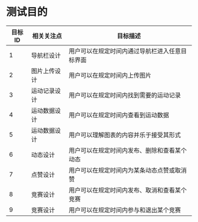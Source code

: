 # 测试目的

| 目标ID | 相关关注点 | 目标描述 |
| --- | --- | --- |
| 1 | 导航栏设计 |  用户可以在规定时间内通过导航栏进入任意目标界面 |
| 2 | 图片上传设计 | 用户可以在规定时间内上传图片 |
| 3 | 运动记录设计 | 用户可以在规定时间内找到需要的运动记录 |
| 4 | 运动数据设计 | 用户可以在规定时间内查看到运动数据 |
| 5 | 运动数据设计 | 用户可以理解图表的内容并乐于接受其形式 |
| 6 | 动态设计 | 用户可以在规定时间内发布、删除和查看某个动态 |
| 7 | 点赞设计 | 用户可以在规定时间内为某条动态点赞或取消赞 |
| 8 | 竞赛设计 | 用户可以在规定时间内发布、取消和查看某个竞赛 |
| 9 | 竞赛设计 | 用户可以在规定时间内参与和退出某个竞赛 |




































